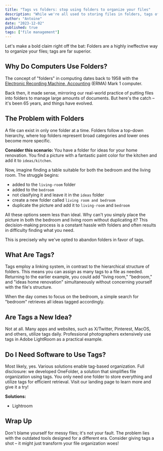 ```yaml
---
title: "Tags vs folders: stop using folders to organize your files"
description: "While we're all used to storing files in folders, tags offer a more flexible and powerful way to organize our digital life. In this article, we'll explore why tags are better than folders for organization."
author: "Antoine"
date: "2023-12-02"
published: true
tags: ["file management"]
---
```


<script>
  import ArticleImage from '$lib/components/ArticleImage.svelte'
</script>

Let's make a bold claim right off the bat: Folders are a highly ineffective way to organize your files; tags are far superior.

## Why Do Computers Use Folders?

The concept of "folders" in computing dates back to 1958 with the [Electronic Recording Machine, Accounting](https://en.wikipedia.org/wiki/Electronic_Recording_Machine,_Accounting "Electronic Recording Machine, Accounting") (ERMA) Mark 1 computer.

Back then, it made sense, mirroring our real-world practice of putting files into folders to manage large amounts of documents. But here's the catch – it's been 65 years, and things have evolved.

<ArticleImage rotation={1} caption="ERMA Machine 1958" src="/blog/tag-vs-folder/ERMA.webp" alt="folder structure with ideas for home renovation" extraClasses="rotate-5"/>

## The Problem with Folders

A file can exist in only one folder at a time. Folders follow a top-down hierarchy, where top folders represent broad categories and lower ones become more specific.

**Consider this scenario:** You have a folder for ideas for your home renovation. You find a picture with a fantastic paint color for the kitchen and add it to `ideas/kitchen`.

<ArticleImage rotation={-2} caption='home renovation folder' src="/blog/tag-vs-folder/file-structure.webp" alt="folder structure with ideas for home renovation" />

Now, imagine finding a table suitable for both the bedroom and the living room. The struggle begins:

- added to the `living-room` folder
- added to the `bedroom`
- not clasifying it and leave it in the `ideas` folder
- create a new folder called `living room and bedroom`
- duplicate the picture and add it to `living-room` and `bedroom`

All these options seem less than ideal. Why can't you simply place the picture in both the bedroom and living room without duplicating it? This decision-making process is a constant hassle with folders and often results in difficulty finding what you need.

This is precisely why we've opted to abandon folders in favor of tags.

## What Are Tags?

Tags employ a linking system, in contrast to the hierarchical structure of folders. This means you can assign as many tags to a file as needed. Returning to the earlier example, you could add "living room," "bedroom," and "ideas home renovation" simultaneously without concerning yourself with the file's structure.

When the day comes to focus on the bedroom, a simple search for "bedroom" retrieves all ideas tagged accordingly.

## Are Tags a New Idea?

Not at all. Many apps and websites, such as X/Twitter, Pinterest, MacOS, and others, utilize tags daily. Professional photographers extensively use tags in Adobe LightRoom as a practical example.

## Do I Need Software to Use Tags?

Most likely, yes. Various solutions enable tag-based organization. Full disclosure: we developed OneFolder, a solution that simplifies file organization using tags. You only need one folder to store everything and utilize tags for efficient retrieval. Visit our landing page to learn more and give it a try!

**Solutions:**

- Lightroom

## Wrap Up

Don't blame yourself for messy files; it's not your fault. The problem lies with the outdated tools designed for a different era. Consider giving tags a shot – it might just transform your file organization woes!
